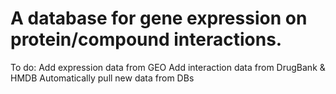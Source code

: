 # A database for gene expression on protein/compound interactions.

To do:
Add expression data from GEO
Add interaction data from DrugBank & HMDB
Automatically pull new data from DBs
